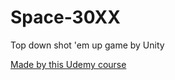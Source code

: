 # Space-30XX
Top down shot 'em up game by Unity

[Made by this Udemy course](https://www.udemy.com/course/unitycourse/)
